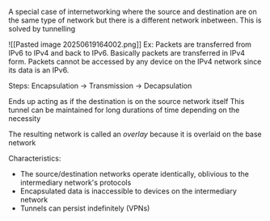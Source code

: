 A special case of internetworking where the source and destination are on the same type of network but there is a different network inbetween. This is solved by tunnelling


![[Pasted image 20250619164002.png]]
Ex:
Packets are transferred from IPv6 to IPv4 and back to IPv6.
Basically packets are transferred in IPv4 form.
Packets cannot be accessed by any device on the IPv4 network since its data is an IPv6.

Steps: Encapsulation → Transmission → Decapsulation

Ends up acting as if the destination is on the source network itself
This tunnel can be maintained for long durations of time depending on the necessity

The resulting network is called an *overlay* because it is overlaid on the base network

Characteristics:
- The source/destination networks operate identically, oblivious to the intermediary network's protocols
- Encapsulated data is inaccessible to devices on the intermediary network
- Tunnels can persist indefinitely (VPNs)